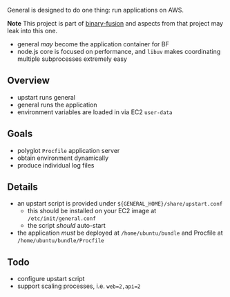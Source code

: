 General is designed to do one thing:
run applications on AWS.

**Note** This project is part of [binary-fusion](https://github.com/jacobgroundwater/binary-fusion)
and aspects from that project may leak into this one.

- general _may_ become the application container for BF
- node.js core is focused on performance,
and `libuv` makes coordinating multiple subprocesses extremely easy

## Overview

- upstart runs general
- general runs the application
- environment variables are loaded in via EC2 `user-data`

## Goals

- polyglot `Procfile` application server
- obtain environment dynamically
- produce individual log files

## Details

- an upstart script is provided under `${GENERAL_HOME}/share/upstart.conf`
    - this should be installed on your EC2 image at
    `/etc/init/general.conf`
    - the script _should_ auto-start
- the application _must_ be deployed at
`/home/ubuntu/bundle` and Procfile at
`/home/ubuntu/bundle/Procfile`

## Todo

- configure upstart script
- support scaling processes, i.e. `web=2,api=2`
